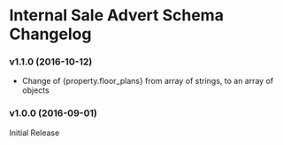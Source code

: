 # Internal Sale Advert Schema Changelog

### v1.1.0 (2016-10-12)

- Change of {property.floor_plans} from array of strings, to an array of objects

### v1.0.0 (2016-09-01)

Initial Release
